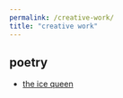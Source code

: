 ```yaml
---
permalink: /creative-work/
title: "creative work"
---
```


## poetry
- [the ice queen](http://varunmalladi.github.io/creative-work/ice-queen)

